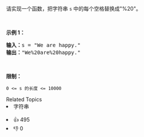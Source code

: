 <p>请实现一个函数，把字符串 <code>s</code> 中的每个空格替换成"%20"。</p>

<p>&nbsp;</p>

<p><strong>示例 1：</strong></p>

<pre><strong>输入：</strong>s = "We are happy."
<strong>输出：</strong>"We%20are%20happy."</pre>

<p>&nbsp;</p>

<p><strong>限制：</strong></p>

<p><code>0 &lt;= s 的长度 &lt;= 10000</code></p>

<div><div>Related Topics</div><div><li>字符串</li></div></div><br><div><li>👍 495</li><li>👎 0</li></div>